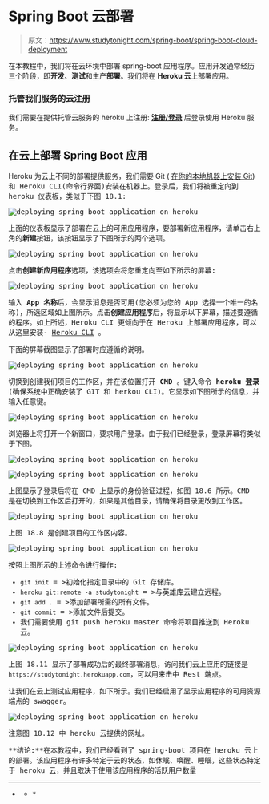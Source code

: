 # Spring Boot 云部署

> 原文：<https://www.studytonight.com/spring-boot/spring-boot-cloud-deployment>

在本教程中，我们将在云环境中部署 spring-boot 应用程序。应用开发通常经历三个阶段，即**开发**、**测试**和生产**部署**。我们将在 **Heroku 云**上部署应用。

### 托管我们服务的云注册

我们需要在提供托管云服务的 heroku 上注册: **[注册/登录](https://signup.heroku.com/login)** 后登录使用 Heroku 服务。

## 在云上部署 Spring Boot 应用

Heroku 为云上不同的部署提供服务，我们需要 Git ( [在你的本地机器上安装 Git](https://www.studytonight.com/github/install-git))<font face="monospace">和 Heroku CLI(命令行界面)安装在机器上。登录后，我们将被重定向到 heroku 仪表板，类似于下图 18.1:</font>

 <font face="monospace">![deploying spring boot application on heroku](../Images/ba2303a4960a25a5c7dbc22317666574.png)

上面的仪表板显示了部署在云上的可用应用程序，要部署新应用程序，请单击右上角的**新建**按钮，该按钮显示了下图所示的两个选项。

![deploying spring boot application on heroku](../Images/b5255d61a7f0416db88d9bd1485cc17d.png)

点击**创建新应用程序**选项，该选项会将您重定向至如下所示的屏幕:

![deploying spring boot application on heroku](../Images/838dda94be91e8705fafe2c62b59756e.png)

输入 **App 名称**后，会显示消息是否可用(您必须为您的 App 选择一个唯一的名称)，所选区域如上图所示。点击**创建应用程序**后，将显示以下屏幕，描述要遵循的程序。如上所述，Heroku CLI 更倾向于在 Heroku 上部署应用程序，可以从这里安装- [Heroku CLI](https://devcentre.heroku.com/articles/heroku-command-line) 。

下面的屏幕截图显示了部署时应遵循的说明。

![deploying spring boot application on heroku](../Images/976b16298e3c7c0140646c5b779085fb.png)

切换到创建我们项目的工作区，并在该位置打开 **CMD** 。键入命令 **heroku 登录**(确保系统中正确安装了 GIT 和 herkou CLI)。它显示如下图所示的信息，并输入任意键。

![deploying spring boot application on heroku](../Images/e2a752f98bf343e5ddbdc8f4383ff6c8.png)

浏览器上将打开一个新窗口，要求用户登录。由于我们已经登录，登录屏幕将类似于下图。

![deploying spring boot application on heroku](../Images/969c513d33dcca3aa7ac753d7b6e2e7a.png)

![deploying spring boot application on heroku](../Images/7986cc78ab3f3d28b4c11cdf3debb031.png)

上图显示了登录后将在 CMD 上显示的身份验证过程，如图 18.6 所示。CMD 是在切换到工作区后打开的，如果是其他目录，请确保将目录更改到工作区。

![deploying spring boot application on heroku](../Images/b154db136cfad2b24dd52449ee274a2e.png)

上图 18.8 是创建项目的工作区内容。

![deploying spring boot application on heroku](../Images/88be0c58b6ef4f6395645dd344c64493.png)

按照上图所示的上述命令进行操作:

*   `git init` = >初始化指定目录中的 Git 存储库。
*   `heroku git:remote -a studytonight` = >与英雄库云建立远程。
*   `git add .` = >添加部署所需的所有文件。
*   `git commit` = >添加文件后提交。
*   我们需要使用 git push heroku master 命令将项目推送到 Heroku 云。

![deploying spring boot application on heroku](../Images/1c949c430ccbb21aaace33841c4355e2.png)

上图 18.11 显示了部署成功后的最终部署消息，访问我们云上应用的链接是`https://studytonight.herokuapp.com`，可以用来击中 Rest 端点。

让我们在云上测试应用程序，如下所示。我们已经启用了显示应用程序的可用资源端点的 swagger。

![deploying spring boot application on heroku](../Images/6fe95080953ca858a273e59d44ff7e3d.png)

注意图 18.12 中 heroku 云提供的网址。

**结论:**在本教程中，我们已经看到了 spring-boot 项目在 heroku 云上的部署。该应用程序有许多特定于云的状态，如休眠、唤醒、睡眠，这些状态特定于 heroku 云，并且取决于使用该应用程序的活跃用户数量

* * *

* * *</font>